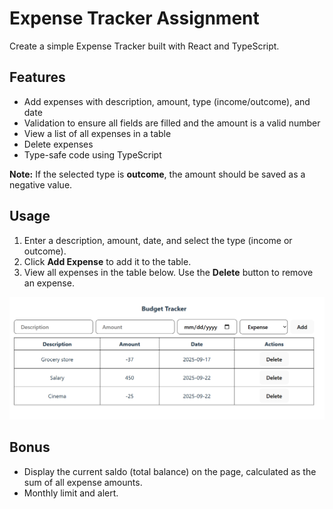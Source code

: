 # Expense Tracker Assignment

Create a simple Expense Tracker built with React and TypeScript.

## Features
- Add expenses with description, amount, type (income/outcome), and date
- Validation to ensure all fields are filled and the amount is a valid number
- View a list of all expenses in a table
- Delete expenses
- Type-safe code using TypeScript

**Note:** If the selected type is **outcome**, the amount should be saved as a negative value.

## Usage
1. Enter a description, amount, date, and select the type (income or outcome).
2. Click **Add Expense** to add it to the table.
3. View all expenses in the table below. Use the **Delete** button to remove an expense.

![Expense tracker](./src/assets/screenshot.png)

## Bonus
- Display the current saldo (total balance) on the page, calculated as the sum of all expense amounts.
- Monthly limit and alert.


